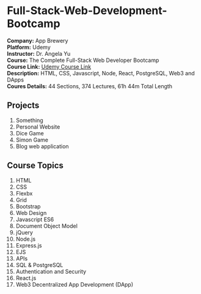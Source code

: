 # Full-Stack-Web-Development-Bootcamp

**Company:** App Brewery\
**Platform:** Udemy\
**Instructor:** Dr. Angela Yu\
**Course:** The Complete Full\-Stack Web Developer Bootcamp\
**Course Link:** [Udemy Course Link](https://www.udemy.com/share/1013gG3@MLjhvuLUgwjTTORTCd6NIl7Z9q-R28gZsQyWJs08BqHNq13O5A5zlTLAQjOlHmeQ/)\
**Description:** HTML, CSS, Javascript, Node, React, PostgreSQL, Web3 and DApps\
**Coures Details:** 44 Sections, 374 Lectures, 61h 44m Total Length

## Projects
1. Something
2. Personal Website
3. Dice Game
4. Simon Game
5. Blog web application

## Course Topics
1. HTML
2. CSS
3. Flexbx
4. Grid
5. Bootstrap
6. Web Design
7. Javascript ES6
8. Document Object Model
9. jQuery
10. Node.js
11. Express.js
12. EJS
13. APIs
14. SQL & PostgreSQL
15. Authentication and Security
16. React.js
17. Web3 Decentralized App Development (DApp)
